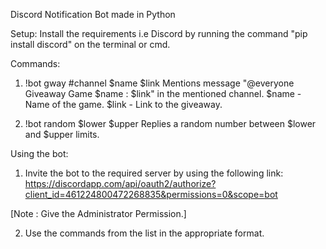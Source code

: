 Discord Notification Bot made in Python

Setup:
Install the requirements i.e Discord by running the command "pip install discord" on the terminal or cmd.

Commands:
1. !bot gway #channel $name $link
	Mentions message "@everyone Giveaway Game $name : $link" in the mentioned channel.
	$name - Name of the game.
	$link - Link to the giveaway.

2. !bot random $lower $upper
	Replies a random number between $lower and $upper limits.

Using the bot:
1. Invite the bot to the required server by using the following link:
	https://discordapp.com/api/oauth2/authorize?client_id=461224800472268835&permissions=0&scope=bot

 [Note : Give the Administrator Permission.]

2. Use the commands from the list in the appropriate format.




